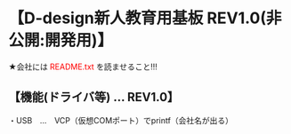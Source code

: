 # 【D-design新人教育用基板 REV1.0(非公開:開発用)】
 
★会社には <font color="Red">README.txt</font> を読ませること!!!

## 【機能(ドライバ等) ... REV1.0】
 
・USB　…　VCP（仮想COMポート）でprintf（会社名が出る）
